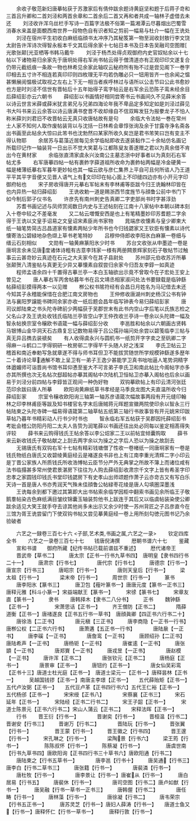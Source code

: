 <!-- { "loadSidebar": true } -->
　　余收子敬范新妇唐摹帖获于苏激家后有倩仲跋余题诗黄庭坚和题于后蒋子竒和三首吕升卿和二首刘泾和两首余章和二首余后二首又再和者共成一轴林子虚借去未还
　　刘泾收许浑乌丝栏手写诗一百篇字法极不俗第一篇湘潭云尽暮烟出巴蜀雪消春水来盖是面覩西南世界一段物色自有识者知之剪前一幅易与杜介一幅在王诜处
　　刘泾在宿州平生初收白麻纸临顔书太冲序乃其秘笈第一物至润收封敖行李文饶太尉告许浑诗次得智永板本千文其后得余家十七帖日本书及日本告吴融司空图赠光歌张颠光亚栖等书韩马戴牛
　　刘泾于杨杰处得贞观御府内史官奴帖余以十七帖以下诸物易归余家先于唐坰处得右军尚书帖云得于僧清道亦有正观印印文遂复合仍带元截纸痕一条故一物也林希见余家此轴叹云秘府所有殆不过是尝见阁下一巻字印相去五寸许不相连若真印印则四枚理无平均若伪雕必只一钮用皆齐一也余闻之愠甚懒展阅愠极试取视之左右上下无一相当者疾呼林过与语所以公击节曰公此书愈妙也方是时刘泾不信世有晋帖后十五年始得子鸾字帖云是右军余云恐陈子鸾未经余目后薛绍彭亦云六朝书
　　薛绍彭以书画情好相同尝寄书云书画间久不见薛米余答以诗云世言米薛或薛米犹言弟兄与兄弟四海论年我不卑品定多知定如是刘泾过薛见书大呌书来云云余答以诗云唐满书奁晋不收却缘自不信双眸发狂为报豢龙子不怕人称米薛刘刘君旧不收晋帖云无真只收唐帖故有是句
　　余临大令法帖一巻在常州士人家不知何人取作废帖装背以与沈括一日林希会章惇张询及余于甘露寺浄名斋各出书画至此帖余大惊曰此芾书也沈勃然曰某家所收久矣岂是君书芾笑曰岂有变主不得认物耶
　　余居苏与葛藻近居每见余学临帖即收去遂装黏作二十余帖仿名画记所载印记作一轴装背一日出示不觉大笑葛与江都陈叟友善遂赠之君以为真余借不肯出今在黄材家
　　余临张直清家虞永兴汝南公主墓志浙中好事者以为真刻石右军帖尤多
　　右军唐摹四帖一帖有裹鲊字薛道祖所收命为裹鲊帖两幅是冷金硬黄一幅是楮薄纸摹右军暮年更妙帖也其一幅云欲与彦仁集界上平自可且何所谘人乃王道平平其平字音便又见晋人语气上有文印印在帖心面上不印缝四边亦有小开元字印御府帖也
　　宋子房收得唐开元摹右军帖末有李林甫等臣跋今归王诜翰林印皆在也内异热一帖归薛绍彭
　　王诜收勅一道是赐浙西节度旌节与顔鲁公前中书门下如今制后郭子仪书名
　　许彦先有南州刺史告真卿二字吏部尚书时字甚淳劲
　　苏耆书画记述与凤师赏阅数日内史与王述帖刻在江南十八家帖中本朝以碑本刻入十卷中较之不差毫发
　　又二帖云増慨安西是也上有笔精墨妙印苏耆题二字余得于王诜以文皇手诏易之文皇诏宋素臣尚书家物
　　晁端彦收懐素与皇少卿柬大纸一轴笔势简古吕昌道家有懐素两帖少年所书也今归钱勰家又王钦臣有懐素以诗代懐寄浩公碧緑地杂色缬上草书老笔特妙
　　吕穆仲侍郎收李阳氷白麻篆一卷细与缙云石刻相似
　　文勋有一轴黄麻篆阳氷少时书
　　苏台文收张从申墨迹一卷是唐坰言余未见唐度诸体诗粗有古意李玮家一様有两册闗景辉家刻石子敬帖节过触事云云甚竒妙云真迹在石元之大夫家今在其子县尉处
　　苏州邵元伯收苏沂所摹张颠贺八清鉴帖与真更无少异又摹懐素自叙尝归余家今归吾友李錞一如真迹
　　程师孟语余四十千置得古摹兰亭一本白玉轴欲出示竟不曾取今在子宏处王安上曽见之
　　唐人摹右军丙舍帖暮年书在吕文靖丞相家淑问处法书要録载是临钟繇帖薛绍彭摸得两本一以见赠
　　栁公权书隂符经有会昌日月姓名为马玘借去未还今知其子永稽能保惜在合肥江南文房物也
　　王仲修收唐湖州刺史杨汉公书有钟法与襄阳罗譲能书碑同余家亦收一纸后题会昌年临写钟表今易归薛绍彭家
　　唐司议郎陆柬之书头陀寺碑前少两幅获于吴郡世末有此书内空山字后笔以氏族志检之父名山才及王诜处收钱氏临陆兰亭皆空山字王仲孜收兰亭诗一卷余以头陀碑一幅及智永帖换宗室令穣欧书语箴一幅与薛绍彭分收
　　李邕胜和帖余以六朝画古贤韩马银博山金华洞天石古鼎复忘记数物易得于吕公孺孙端问处余尝以碧笺临李三帖与真无异吕擕去装禠矣
　　有人收得虞永兴与圆机书一纸剪开字字卖之至矾卿二字得麻一斗鹤口二字得铜研一枚房邨二字得芉千头随人好之浅深
　　李氏卫帖云卫稽首和南近奉勅写急就章遂不得与师书耳但卫不能拔赏随世所学规模钟繇遂多歴年二十着诗论草通解不敢上呈卫有一弟子王逸少甚能学卫真书咄咄逼人笔势洞精字体遒媚师可诣晋尚书馆书耳仰慿至鉴大不可言弟子李氏卫和南此帖比今阁帖字亦多亦其所撰也次无名帖次郄超帖亦摹其阁帖中次陆机卫恒帖卫亦摹入阁帖也后余以画易于刘泾分前四帖与李錞皆正观间一种伪好物
　　双钩摹欧帖上有印云清河张廷范印余跋曰唐人所摹
　　欧阳询黄麻纸草书孝经是马季良龙图大夫直温所收今归薛绍彭家
　　宗室令穣收欧阳询三轴第一轴苏彦语箴次幅故事两段有开元缝印翰林之印李林甫臣等跋及知书楼官名字末后唐贼蒋元晖题宣徽两院使印余以智永三行帖陆柬之头陀寺碑一幅易得语箴第二轴草帖五纸第三轴行书故事皆有开元姚宋印跋草帖乃暮年书精彩动人行书少时书也
　　智永临右军五帖获于吴郡因托薛绍彭书考妣会稽公防阳丹阳二太夫人告贽为润笔薛以书画还往出处必同每以鉴定相髙得失评较
　　薛书来云购得钱氏王帖余答以李公炤家二王以前帖宜倾囊购取
　　薛书来云新收钱氏子敬帖献之上刮去两字余以为操之之字后人恐以为操之故刮去
　　无锡唐氏有双钩右军十七帖有精彩钱塘僧了性收一卷楮纸一同唐坰家有一卷是钱氏物纸白唐氏又收碧绫黄庭经云是褚遂良书非也上有江南李重光清辉二字小印云是丁晋公家族人所质钱氏所收浩愽帖云臣节分严外无典掌之所故不簿上而诸位咸有法书临搨甚多常州使君景湛房下往往为人购去薛绍彭收肃宗千文字上皆有希圣字印忠孝之家圆钱印钱氏书堂印钱勰房下有史孝山出师颂题作萧子云亦竒古又有写白乐天诗一首是唐人书亦秀润天气殊未佳顔鲁公帖緑枣花绫是唐人勾填圏深墨浅
　　王诜每余到都下邀过其第即大出书帖索余临学因柜中翻索书画见余所临王子敬鹅羣帖染古色麻纸满目皱纹锦囊玉轴装剪他书上跋连于其后又以临虞帖装染使公卿跋余适见大笑王就手夺去谅其他尚多未出示又余少时使一苏州背匠之子吕彦直今在三馆为胥王诜尝留门下使双钩书帖又尝见摹黄庭经一卷上用所刻勾徳元图书记乃余验破者












　　六艺之一録卷三百七十六
<子部,艺术类,书画之属,六艺之一录>
　　钦定四库全书
　　六艺之一录卷三百七十七　　钱唐倪涛撰
　　厯朝书谱六十七
　　鉴藏
　　宣和书谱　　御府所藏【纪传书帖已载前谱兹不重述】
　　厯代诸帝王
　　晋武帝【草书二】
　　唐太宗【正书一行书九草书四】　唐明皇【隶书四行书二十一】
　　唐肃宗【行书七】　　　　唐代宗【行书七】
　　唐德宗【行书一】　　　　唐宣宗【行书三】
　　唐昭宗【行书一】　　　　唐则天皇后【行书一】
　　梁太祖【行书一】　　　　梁末帝【行书一】
　　周世宗【行书一】
　　篆书
　　唐李阳氷【篆书三】　　　唐卫包【薤叶篆书一】唐唐元度【篆书一正书三】　　　唐释元雅【科斗小篆一】宋益端献王【篆书一】　　　宋徐【篆书七】
　　宋章友直【篆书一】
　　隶书
　　唐韩择木【隶书二八分书】
　　正书
　　魏钟繇【正书一】　　　　　宋萧思话【正书一】
　　齐王僧防【正书二】　　　　隋薛道衡【正书一】唐禇遂良【正书五行书一草书】　唐顔眞卿【四正书六行书二十】
　　唐徐浩【二正书】　　　　唐元稹【三正书】
　　唐李商隐【一正书一行书】　　　唐栁公权【二正书六行书】
　　唐萧遘【五正书一行书】　　　　唐陆扆【一正书】
　　唐李磎【一正书】　　　　唐詹鸾【一正书】
　　唐顾绍孙【二正书】　　　唐陆希声【一正书】
　　唐杨钜【一正书】　　　　唐崔逺【一正书】
　　唐张顗【一正书】　　　　唐郑賨【一正书】
　　唐戎昱【一正书】　　　　唐赵模【一正书】
　　唐许浑【正书二】　　　　唐张钦元【正书二】
　　唐杨庭【正书一】　　　　唐景审【正书一】
　　唐钮约【正书一】　　　　唐女仙吴彩鸾【正书十三】唐道士杜光庭【正书一】　唐道士梁元一【正书一】唐释昙林【正书一】　　　吴越国钱镠【正书一】南唐主李璟【正书一】　　五代薛贻矩【正书一】五代卢汝弼【正书一】　　五代豆卢革【正书四行书六】五代王仁裕【正书一】　　五代杨邠【正书一】
　　宋宋绶【正书八】　　　　宋蔡襄【正书三】
　　宋石延年【正书一】　　　宋陆经【正书二行书二】
　　宋王子韶【正书一】　　　宋道士陈景元【正书六行书二】宋山人蒲云【正书二】　　宋释法晖【正书一】
　　行书
　　晋王衍【行书一】　　　　晋谢奕【行书一】
　　晋桓温【行书二】　　　　晋谢安【行书三】
　　晋谢万【行书二】　　　　晋陆玩【行书一】
　　晋张翼【行书一】　　　　　晋王蒙【行书一】
　　晋王徽之【行书四】　　　　晋王邃【行书一】
　　宋孔琳之【行书一】　　　　梁陶景【行书六】
　　梁王筠【行书一】　　　　　陈陈叔怀【行书一】
　　陈蔡凝【行书一】　　　　　唐虞世南【行书九草书四】唐欧阳询【正书四行书三十草书六】唐欧阳通【行书二】
　　唐陆柬之【行书五草书一】　　　　唐李邕【行书十】
　　唐吴通【行书三】　　　　唐李白【行书二草书三】
　　唐张籍【行书一】　　　　唐裴潾【行书一】
　　唐杜牧【行书一】　　　　唐李景让【行书一】唐崔从【行书一】　　　唐白居易【行书五】
　　唐裴休【行书一】　　　　唐司空图【行书二】唐卢如猷【行书一】　　　唐吴融【行书一草书一正书三】
　　唐韩偓【行书二】　　　　唐任畴【行书一】
　　唐林藻【行书一】　　　　唐徐凝【行书二】
　　唐韦荣宗【行书五正书一】　　　唐苏灵芝【行书一】唐妇人薛涛【行书一】　　唐道士鱼又【行书一】唐释怀仁【行书一草书一】　　　唐释行敦【行书一】
